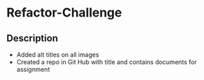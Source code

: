 # Refactor-Challenge

## Description

- Added alt titles on all images 
- Created a repo in Git Hub with title and contains documents for assignment 



